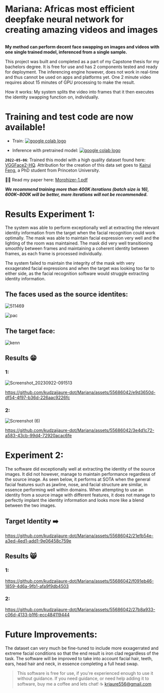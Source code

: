 # Mariana: Africas most efficient deepfake neural network for creating amazing videos and images
##

**My method can perform **decent face swapping** on images and videos with **one single trained model, inferenced from a single sample**.**

This project was built and completed as a part of my Capstone thesis for my bachelors degree. It is free for use and has 2 components tested and ready for deployment. The inferencing engine however, does not work in real-time and thus cannot be used on apps and platforms yet. One 2 minute video requires about 15 minutes of GPU processing to make the result.

How it works: My system splits the video into frames that it then executes the identity swapping function on, individually. 

# Training and test code are now available!
- Train: [ <a href="https://colab.research.google.com/github/kudzaijaure-dot/Mariana/blob/main/train.ipynb"><img src="https://colab.research.google.com/assets/colab-badge.svg" alt="google colab logo"></a>](https://colab.research.google.com/github/kudzaijaure-dot/Mariana/blob/main/train.ipynb) 

- Inference with pretrained model:   [ <a href="https://colab.research.google.com/github/kudzaijaure-dot/Mariana/blob/main/Mariana%20colab.ipynb"><img src="https://colab.research.google.com/assets/colab-badge.svg" alt="google colab logo"></a>](https://colab.research.google.com/github/kudzaijaure-dot/Mariana/blob/main/train.ipynb)




**`2022-05-06`**: 
Trained this model with a high quality dataset found here: [VGGFace2-HQ](https://drive.google.com/drive/folders/1ZHy7jrd6cGb2lUa4qYugXe41G_Ef9Ibw?usp=sharing). Attribution for the creation of this data set goes to [Kairui Feng](https://scholar.google.com.hk/citations?user=4N5hE8YAAAAJ&hl=zh-CN), a PhD student from Princeton University.


👨‍🎓 Read my paper here: [Morphizer-1.pdf](https://github.com/kudzaijaure-dot/Mariana/files/12739766/Morphizer-1.pdf)



***We recommend training more than 400K iterations (batch size is 16), 600K~800K will be better, more iterations will not be recommended.***

# Results Experiment 1:
The system was able to perform exceptionally well at extracting the relevant identity information from the target when the facial recognition could work optimally. The mask was able to maintain facial expression very well and the lighting of the room was maintained. The mask did very well transitioning smoothly between frames and maintaining a coherent identity between frames, as each frame is processed individually. 

The system failed to maintain the integrity of the mask with very exxagerated facial expressions and when the target was looking too far to either side, as the facial recognition software would struggle extracting identity information. 

## The faces used as the source identites:

![511469](https://github.com/kudzaijaure-dot/Mariana/assets/55686042/19055f6f-2b5b-4757-bf1d-bb116bfb4d92)

![pac](https://github.com/kudzaijaure-dot/Mariana/assets/55686042/f46e7e56-228d-437b-8f83-6545b3e905fd)

## The target face:
![kenn](https://github.com/kudzaijaure-dot/Mariana/assets/55686042/98d54066-c256-4427-910a-50059715f7c6)


## Results 😁

### 1:


![Screenshot_20230922-091513](https://github.com/kudzaijaure-dot/Mariana/assets/55686042/ff9320bb-7675-4c00-b0e1-47afeec63cc0)


https://github.com/kudzaijaure-dot/Mariana/assets/55686042/e9d3650d-df54-4f97-b36d-226aac9226fc


### 2:
![Screenshot (6)](https://github.com/kudzaijaure-dot/Mariana/assets/55686042/da8c4b47-6f10-442e-87c6-a170b704f032)




https://github.com/kudzaijaure-dot/Mariana/assets/55686042/3e4d1c72-a583-43cb-99d4-72920acac6fe




# Experiment 2:

The software did exceptionally well at extracting the identity of the source images. It did not however, manage to maintain performance regardless of the source image. As seen below, it performs at SOTA when the general facial features such as jawline, nose, and facial structure are similar, in essence performing well within domains. When attempting to use an identity from a source image with different features, it does not manage to perfectly implant the identity information and looks more like a blend between the two images. 
## Target Identity ➡️

https://github.com/kudzaijaure-dot/Mariana/assets/55686042/21efb54e-a3ed-4ed1-add1-9e06458c759e



## Results 😸

### 1:

https://github.com/kudzaijaure-dot/Mariana/assets/55686042/f091eb46-1859-4d6a-9fb1-afa9f9db4503

### 2:

https://github.com/kudzaijaure-dot/Mariana/assets/55686042/27b8a933-c06d-4133-b1f6-ecc484119444




# Future Improvements:
The dataset can very much be fine-tuned to include more exxagerrated and extreme facial conditions so that the end result is iron clad regardless of the task. The software will be improved to take into account facial hair, teeth, ears, head hair and neck, in essence completing a full head swap. 

> This software is free for use, if you're experienced enough to use it without guidance. If you need guidance, or need help adding it to software, buy me a coffee and lets chat! ☕ krjaure556@gmail.com
